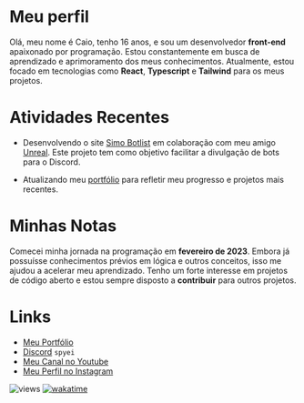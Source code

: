 # Meu perfil

Olá, meu nome é Caio, tenho 16 anos, e sou um desenvolvedor **front-end** apaixonado por programação. Estou constantemente em busca de aprendizado e aprimoramento dos meus conhecimentos. Atualmente, estou focado em tecnologias como **React**, **Typescript** e **Tailwind** para os meus projetos.

# Atividades Recentes

- Desenvolvendo o site [Simo Botlist](https://simo-botlist.vercel.app) em colaboração com meu amigo [Unreal](https://github.com/ayunreal). Este projeto tem como objetivo facilitar a divulgação de bots para o Discord.

- Atualizando meu [portfólio](https://github.com/spyei/potfolio) para refletir meu progresso e projetos mais recentes.

# Minhas Notas

Comecei minha jornada na programação em **fevereiro de 2023**. Embora já possuísse conhecimentos prévios em lógica e outros conceitos, isso me ajudou a acelerar meu aprendizado. Tenho um forte interesse em projetos de código aberto e estou sempre disposto a **contribuir** para outros projetos.

# Links

- [Meu Portfólio](https://spyei.online)
- [Discord](https://discord.com/users/955095844275781693) `spyei`
- [Meu Canal no Youtube](https://youtube.com/spyei)
- [Meu Perfil no Instagram](https://instagram.com/caiuwu_)

![views](https://komarev.com/ghpvc/?username=spyei&style=flat-square&color=blue)
[![wakatime](https://wakatime.com/badge/user/67b9136d-a2a8-4010-8e98-519d601f511c.svg)](https://wakatime.com/@67b9136d-a2a8-4010-8e98-519d601f511c)
